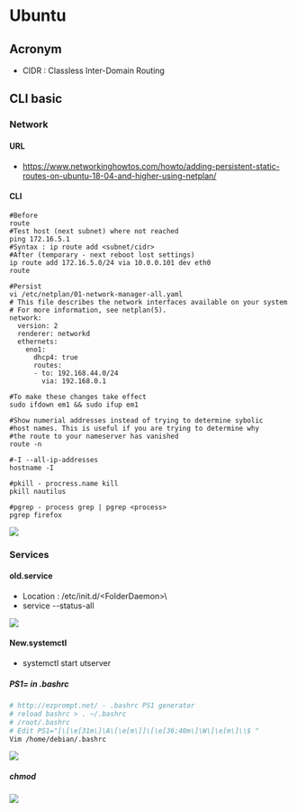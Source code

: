 # Ubuntu

## Acronym
* CIDR :  Classless Inter-Domain Routing

## CLI basic
### Network
#### URL
* https://www.networkinghowtos.com/howto/adding-persistent-static-routes-on-ubuntu-18-04-and-higher-using-netplan/
#### CLI
````Batch
#Before
route
#Test host (next subnet) where not reached
ping 172.16.5.1
#Syntax : ip route add <subnet/cidr>
#After (temporary - next reboot lost settings)
ip route add 172.16.5.0/24 via 10.0.0.101 dev eth0
route
````

````Batch
#Persist
vi /etc/netplan/01-network-manager-all.yaml
# This file describes the network interfaces available on your system
# For more information, see netplan(5).
network:
  version: 2
  renderer: networkd
  ethernets:
    eno1:
      dhcp4: true
      routes:
      - to: 192.168.44.0/24
        via: 192.168.0.1
````

````Bath
#To make these changes take effect
sudo ifdown em1 && sudo ifup em1
````

````Batch
#Show numerial addresses instead of trying to determine sybolic
#host names. This is useful if you are trying to determine why
#the route to your nameserver has vanished
route -n
````

````Batch
#-I --all-ip-addresses
hostname -I
````

````Batch
#pkill - procress.name kill
pkill nautilus
````

````Batch
#pgrep - process grep | pgrep <process>
pgrep firefox
````
[<img src="https://i.imgur.com/GZZcNfl.png">](https://i.imgur.com/GZZcNfl.png)

### Services
#### old.service
* Location : /etc/init.d/\<FolderDaemon>\
* service --status-all

[<img src="https://i.imgur.com/ElAPewg.png">](https://i.imgur.com/ElAPewg.png)

#### New.systemctl
* systemctl start utserver

##### PS1= in .bashrc
````Bash
# http://ezprompt.net/ - .bashrc PS1 generator
# reload bashrc > . ~/.bashrc
# /root/.bashrc
# Edit PS1="[\[\e[31m\]\A\[\e[m\]]\[\e[36;40m\]\W\[\e[m\]\\$ "
Vim /home/debian/.bashrc
````
[<img src="https://i.imgur.com/YKmpCBB.png">](https://i.imgur.com/YKmpCBB.png)

##### chmod
[<img src="https://preview.redd.it/vkxuqbatopk21.png?auto=webp&s=81f97dac1e1ceb5054ee43cbe96ec6fa55215695">](https://preview.redd.it/vkxuqbatopk21.png?auto=webp&s=81f97dac1e1ceb5054ee43cbe96ec6fa55215695)
